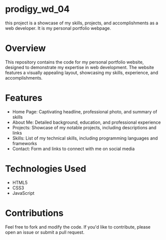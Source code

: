 # prodigy_wd_04
this project is a showcase of my skills, projects, and accomplishments as a web developer. It is my personal portfolio webpage.


# Overview
This repository contains the code for my personal portfolio website, designed to demonstrate my expertise in web development. The website features a visually appealing layout, showcasing my skills, experience, and accomplishments.

# Features
- Home Page: Captivating headline, professional photo, and summary of skills
- About Me: Detailed background, education, and professional experience
- Projects: Showcase of my notable projects, including descriptions and links
- Skills: List of my technical skills, including programming languages and frameworks
- Contact: Form and links to connect with me on social media

# Technologies Used
- HTML5
- CSS3
- JavaScript

# Contributions
Feel free to fork and modify the code. If you'd like to contribute, please open an issue or submit a pull request.




